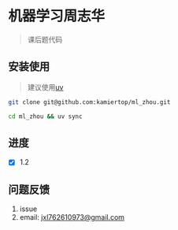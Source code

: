 # 机器学习周志华

> 课后题代码

## 安装使用

> 建议使用[uv](https://docs.astral.sh/uv/)

```bash
git clone git@github.com:kamiertop/ml_zhou.git

cd ml_zhou && uv sync

```

## 进度

- [x] 1.2

## 问题反馈

1. issue
2. email: jxl762610973@gmail.com
